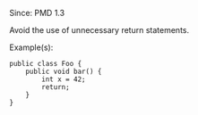 Since: PMD 1.3

Avoid the use of unnecessary return statements.

Example(s):
```
public class Foo {
    public void bar() {
        int x = 42;
        return;
    }
}
```
